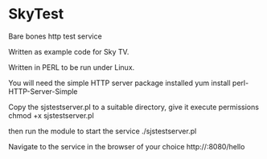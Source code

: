 # SkyTest
Bare bones http test service

Written as example code for Sky TV.

Written in PERL to be run under Linux.

You will need the simple HTTP server package installed 
    yum install perl-HTTP-Server-Simple

Copy the sjstestserver.pl to a suitable directory, give it execute permissions
    chmod +x sjstestserver.pl
    
then run the module to start the service
    ./sjstestserver.pl
    
Navigate to the service in the browser of your choice
   http://<servername>:8080/hello
  
